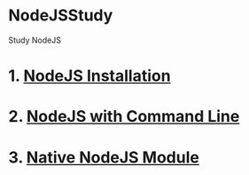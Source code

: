 # NodeJSStudy
Study NodeJS

# 1. [NodeJS Installation](https://nodejs.org/ko/)
# 2. [NodeJS with Command Line](https://github.com/mbsmbs/NodeJSStudy/blob/master/NodeJSCMD.md)
# 3. [Native NodeJS Module](https://nodejs.org/ko/docs/)
